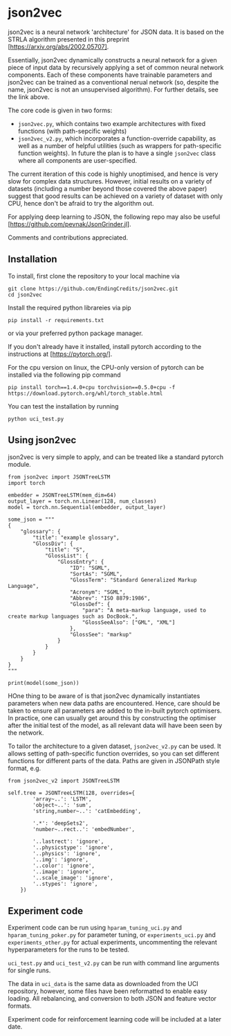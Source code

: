 # json2vec

json2vec is a neural network 'architecture' for JSON data. It is based on the STRLA algorithm presented in this preprint [https://arxiv.org/abs/2002.05707].

Essentially, json2vec dynamically constructs a neural network for a given piece of input data by recursively applying a set of common neural network components. Each of these components have trainable parameters and json2vec can be trained as a conventional nerual network (so, despite the name, json2vec is not an unsupervised algorithm). For further details, see the link above.

The core code is given in two forms:
- `json2vec.py`, which contains two example architectures with fixed functions (with path-sepcific weights)
- `json2vec_v2.py`, which incorporates a function-override capability, as well as a number of helpful utilities (such as wrappers for path-specific function weights). In future the plan is to have a single `json2vec` class  where all components are user-specified.

The current iteration of this code is highly unoptimised, and hence is very slow for complex data structures. However, initial results on a variety of datasets (including a number beyond those covered the above paper) suggest that good results can be achieved on a variety of dataset with only CPU, hence don't be afraid to try the algorithm out.

For applying deep learning to JSON, the following repo may also be useful [https://github.com/pevnak/JsonGrinder.jl].

Comments and contributions appreciated.



## Installation

To install, first clone the repository to your local machine via
```
git clone https://github.com/EndingCredits/json2vec.git
cd json2vec
```

Install the required python librareies via pip 

```
pip install -r requirements.txt
```
or via your preferred python package manager.

If you don't already have it installed, install pytorch according to the instructions at [https://pytorch.org/].

For the cpu version on linux, the CPU-only version of pytorch can be installed via the following pip command
```
pip install torch==1.4.0+cpu torchvision==0.5.0+cpu -f https://download.pytorch.org/whl/torch_stable.html
```

You can test the installation by running
```
python uci_test.py
```

## Using json2vec

json2vec is very simple to apply, and can be treated like a standard pytorch module.

```
from json2vec import JSONTreeLSTM
import torch

embedder = JSONTreeLSTM(mem_dim=64)
output_layer = torch.nn.Linear(128, num_classes)
model = torch.nn.Sequential(embedder, output_layer)

some_json = """
{
    "glossary": {
        "title": "example glossary",
		"GlossDiv": {
            "title": "S",
			"GlossList": {
                "GlossEntry": {
                    "ID": "SGML",
					"SortAs": "SGML",
					"GlossTerm": "Standard Generalized Markup Language",
					"Acronym": "SGML",
					"Abbrev": "ISO 8879:1986",
					"GlossDef": {
                        "para": "A meta-markup language, used to create markup languages such as DocBook.",
						"GlossSeeAlso": ["GML", "XML"]
                    },
					"GlossSee": "markup"
                }
            }
        }
    }
}
"""

print(model(some_json))
```

HOne thing to be aware of is that json2vec dynamically instantiates parameters when new data paths are encountered. Hence, care should be taken to ensure all parameters are added to the in-built pytorch optimisers. In practice, one can usually get around this by constructing the optimiser after the initial test of the model, as all relevant data will have been seen by the network.


To tailor the architecture to a given dataset, `json2vec_v2.py` can be used. It allows setting of path-specific function overrides, so you can set different functions for different parts of the data. Paths are given in JSONPath style format, e.g.

```
from json2vec_v2 import JSONTreeLSTM

self.tree = JSONTreeLSTM(128, overrides={
        'array~..': 'LSTM',
        'object~..': 'sum',
        'string,number~..': 'catEmbedding',

        '.*': 'deepSets2',
        'number~..rect..': 'embedNumber',

        '..lastrect': 'ignore',
        '..physicstype': 'ignore',
        '..physics': 'ignore',
        '..img': 'ignore',
        '..color': 'ignore',
        '..image': 'ignore',
        '..scale_image': 'ignore',
        '..stypes': 'ignore',
    })
```




## Experiment code

Experiment code can be run using `hparam_tuning_uci.py` and `hparam_tuning_poker.py` for parameter tuning, or `experiments_uci.py` and `experiments_other.py` for actual experiments, uncommenting the relevant hyperparameters for the runs to be tested.

`uci_test.py` and `uci_test_v2.py` can be run with command line arguments for single runs.

The data in `uci_data` is the same data as downloaded from the UCI repository, however, some files have been reformatted to enable easy loading. All rebalancing, and conversion to both JSON and feature vector formats.

Experiment code for reinforcement learning code will be included at a later date.